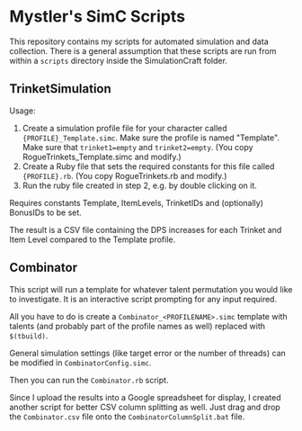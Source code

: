 Mystler's SimC Scripts
======================

This repository contains my scripts for automated simulation and data collection.
There is a general assumption that these scripts are run from within a `scripts`
directory inside the SimulationCraft folder.

## TrinketSimulation

Usage:
1. Create a simulation profile file for your character called
   `{PROFILE}_Template.simc`.
   Make sure the profile is named "Template".
   Make sure that `trinket1=empty` and `trinket2=empty`.
   (You copy RogueTrinkets_Template.simc and modify.)
2. Create a Ruby file that sets the required constants for this file called
   `{PROFILE}.rb`.
   (You copy RogueTrinkets.rb and modify.)
3. Run the ruby file created in step 2, e.g. by double clicking on it.

Requires constants Template, ItemLevels, TrinketIDs and (optionally) BonusIDs to be set.

The result is a CSV file containing the DPS increases for each Trinket and Item Level
compared to the Template profile.

## Combinator

This script will run a template for whatever talent permutation you would like to
investigate. It is an interactive script prompting for any input required.

All you have to do is create a `Combinator_<PROFILENAME>.simc` template with talents
(and probably part of the profile names as well) replaced with `$(tbuild)`.

General simulation settings (like target error or the number of threads) can be modified
in `CombinatorConfig.simc`.

Then you can run the `Combinator.rb` script.

Since I upload the results into a Google spreadsheet for display, I created another
script for better CSV column splitting as well. Just drag and drop the `Combinator.csv`
file onto the `CombinatorColumnSplit.bat` file.
